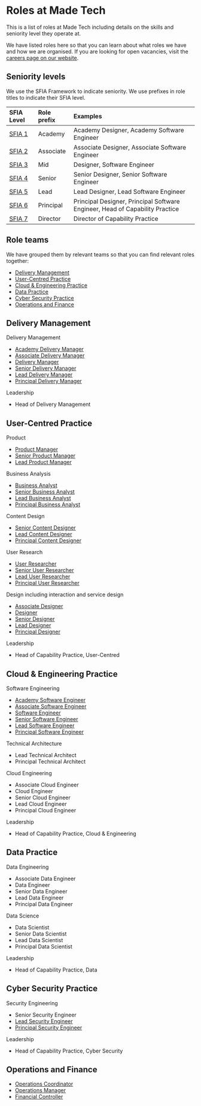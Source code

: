# Roles at Made Tech

This is a list of roles at Made Tech including details on the skills and seniority level they operate at.

We have listed roles here so that you can learn about what roles we have and how we are organised. If you are looking for open vacancies, visit the [careers page on our website](https://madetech.com/careers).

## Seniority levels

We use the SFIA Framework to indicate seniority. We use prefixes in role titles to indicate their SFIA level.

| SFIA Level | Role prefix | Examples |
| :- | :- | :- |
| [SFIA 1](https://sfia-online.org/en/sfia-8/responsibilities/level-1) | Academy | Academy Designer, Academy Software Engineer |
| [SFIA 2](https://sfia-online.org/en/sfia-8/responsibilities/level-2) | Associate | Associate Designer, Associate Software Engineer |
| [SFIA 3](https://sfia-online.org/en/sfia-8/responsibilities/level-3) | Mid | Designer, Software Engineer |
| [SFIA 4](https://sfia-online.org/en/sfia-8/responsibilities/level-4) | Senior | Senior Designer, Senior Software Engineer |
| [SFIA 5](https://sfia-online.org/en/sfia-8/responsibilities/level-5) | Lead | Lead Designer, Lead Software Engineer |
| [SFIA 6](https://sfia-online.org/en/sfia-8/responsibilities/level-6) | Principal | Principal Designer, Principal Software Engineer, Head of Capability Practice |
| [SFIA 7](https://sfia-online.org/en/sfia-8/responsibilities/level-7) | Director | Director of Capability Practice |

## Role teams

We have grouped them by relevant teams so that you can find relevant roles together:

- [Delivery Management](#delivery-management)
- [User-Centred Practice](#user-centred-practice)
- [Cloud & Engineering Practice](#cloud--engineering-practice)
- [Data Practice](#data-practice)
- [Cyber Security Practice](#cyber-security-practice)
- [Operations and Finance](#operations-and-finance)

## Delivery Management

Delivery Management
- [Academy Delivery Manager](delivery_manager.md)
- [Associate Delivery Manager](delivery_manager.md)
- [Delivery Manager](delivery_manager.md)
- [Senior Delivery Manager](delivery_manager.md)
- [Lead Delivery Manager](delivery_manager.md)
- [Principal Delivery Manager](delivery_principal.md)

Leadership
- Head of Delivery Management

## User-Centred Practice

Product
- [Product Manager](product_manager.md)
- [Senior Product Manager](senior_product_manager.md)
- [Lead Product Manager](lead_product_manager.md)

Business Analysis
- [Business Analyst](business_analyst.md)
- [Senior Business Analyst](senior_business_analyst.md)
- [Lead Business Analyst](lead_business_analyst.md)
- [Principal Business Analyst](Principal_Business_Analyst.md)

Content Design
- [Senior Content Designer](senior_content_designer.md)
- [Lead Content Designer](lead_content_designer.md)
- [Principal Content Designer](ucd_principal.md)

User Research
- [User Researcher](user_researcher.md)
- [Senior User Researcher](senior_user_researcher.md)
- [Lead User Researcher](lead_user_researcher.md)
- [Principal User Researcher](ucd_principal.md)

Design including interaction and service design
- [Associate Designer](associate_designer.md)
- [Designer](designer.md)
- [Senior Designer](senior_designer.md)
- [Lead Designer](lead_designer.md)
- [Principal Designer](ucd_principal.md)

Leadership

- Head of Capability Practice, User-Centred

## Cloud & Engineering Practice

Software Engineering
 - [Academy Software Engineer](academy_software_engineer.md)
 - [Associate Software Engineer](software_engineer_1.md)
 - [Software Engineer](software_engineer_2.md)
 - [Senior Software Engineer](senior_software_engineer.md)
 - [Lead Software Engineer](lead_software_engineer.md)
 - [Principal Software Engineer](principal_technologist.md)

Technical Architecture
 - Lead Technical Architect
 - Principal Technical Architect

Cloud Engineering
 - Associate Cloud Engineer
 - Cloud Engineer
 - Senior Cloud Engineer
 - Lead Cloud Engineer
 - Principal Cloud Engineer

Leadership

- Head of Capability Practice, Cloud & Engineering

## Data Practice

Data Engineering
 - Associate Data Engineer
 - Data Engineer
 - Senior Data Engineer
 - Lead Data Engineer
 - Principal Data Engineer

Data Science
 - Data Scientist
 - Senior Data Scientist
 - Lead Data Scientist
 - Principal Data Scientist

Leadership

- Head of Capability Practice, Data

## Cyber Security Practice

Security Engineering
 - Senior Security Engineer
 - [Lead Security Engineer](lead_security_engineer.md)
 - [Principal Security Engineer](principal_security_engineer.md)

Leadership

- Head of Capability Practice, Cyber Security

## Operations and Finance

- [Operations Coordinator](operations_coordinator.md)
- [Operations Manager](operations_manager.md)
- [Financial Controller](financial_controller.md)
